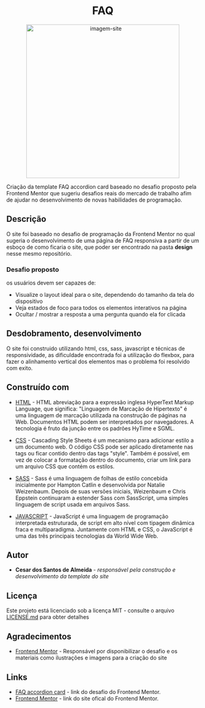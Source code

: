 <h1 align="center"> FAQ </h1>

<p align="center">
    <img src="design/active-states.jpg" alt="imagem-site" width="400" height="400" >
 </p>


Criação da template FAQ accordion card baseado no desafio proposto pela Frontend Mentor que sugeriu desafios reais do mercado de trabalho afim de ajudar no desenvolvimento de novas habilidades de programação.

## Descrição

  O site foi baseado no desafio de programação da Frontend Mentor no qual sugeria o desenvolvimento de uma página de FAQ responsiva a partir de um esboço de como ficaria o site, que poder ser encontrado na pasta __design__  nesse mesmo repositório. 

### Desafio proposto

os usuários devem ser capazes de:

* Visualize o layout ideal para o site, dependendo do tamanho da tela do dispositivo
* Veja estados de foco para todos os elementos interativos na página
* Ocultar / mostrar a resposta a uma pergunta quando ela for clicada

## Desdobramento, desenvolvimento

O site foi construido utilizando html, css, sass, javascript e técnicas de responsividade, as dificuldade encontrada foi a utilização do flexbox, para fazer o alinhamento vertical dos elementos mas o problema foi resolvido com exito. 

## Construído com

* [HTML](https://www.w3schools.com/html/) - HTML abreviação para a expressão inglesa HyperText Markup Language, que significa: "Linguagem de Marcação de Hipertexto" é uma linguagem de marcação utilizada na construção de páginas na Web. Documentos HTML podem ser interpretados por navegadores. A tecnologia é fruto da junção entre os padrões HyTime e SGML.

* [CSS](https://www.w3schools.com/css/default.asp) - Cascading Style Sheets é um mecanismo para adicionar estilo a um documento web. O código CSS pode ser aplicado diretamente nas tags ou ficar contido dentro das tags "style". Também é possível, em vez de colocar a formatação dentro do documento, criar um link para um arquivo CSS que contém os estilos.

* [SASS](https://sass-lang.com/) - Sass é uma linguagem de folhas de estilo concebida inicialmente por Hampton Catlin e desenvolvida por Natalie Weizenbaum. Depois de suas versões iniciais, Weizenbaum e Chris Eppstein continuaram a estender Sass com SassScript, uma simples linguagem de script usada em arquivos Sass.

* [JAVASCRIPT](https://www.w3schools.com/js/default.asp) - JavaScript é uma linguagem de programação interpretada estruturada, de script em alto nível com tipagem dinâmica fraca e multiparadigma. Juntamente com HTML e CSS, o JavaScript é uma das três principais tecnologias da World Wide Web.


## Autor

* **Cesar dos Santos de Almeida** - *responsável pela construção e desenvolvimento da template do site*

## Licença
Este projeto está licenciado sob a licença MIT - consulte o arquivo  [LICENSE.md](LICENSE.md) para obter detalhes

## Agradecimentos

* [Frontend Mentor](https://www.frontendmentor.io/) - Responsável por disponibilizar o desafio e os materiais como ilustrações e imagens para a criação do site

## Links
* [FAQ accordion card](https://www.frontendmentor.io/challenges/faq-accordion-card-XlyjD0Oam) - link do desafio do Frontend Mentor.
* [Frontend Mentor](https://www.frontendmentor.io/) - link do site ofical do Frontend Mentor.



